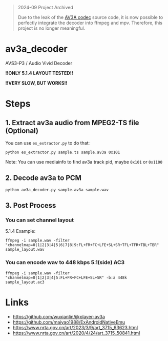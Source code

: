 > 2024-09 Project Archived
> 
> Due to the leak of the [AV3A codec](https://github.com/yuanshilin/Sourcecodeforplayer/tree/master/av3adecoder) source code, it is now possible to perfectly integrate the decoder into ffmpeg and mpv. Therefore, this project is no longer meaningful.

# av3a_decoder
AVS3-P3 / Audio Vivid Decoder

**!!ONLY 5.1.4 LAYOUT TESTED!!**

**!!VERY SLOW, BUT WORKS!!**

# Steps

## 1. Extract av3a audio from MPEG2-TS file (**Optional**)

You can use `es_extractor.py` to do that:
```
python es_extractor.py sample.ts sample.av3a 0x101
```
Note: You can use mediainfo to find av3a track pid, maybe `0x101` or `0x1100`

## 2. Decode av3a to PCM
```
python av3a_decoder.py sample.av3a sample.wav
```

## 3. Post Process
### You can set channel layout
5.1.4 Example:
```
ffmpeg -i sample.wav -filter "channelmap=0|1|2|3|4|5|6|7|8|9:FL+FR+FC+LFE+SL+SR+TFL+TFR+TBL+TBR" sample_layout.wav
```
### You can encode wav to 448 kbps 5.1(side) AC3
```
ffmpeg -i sample.wav -filter "channelmap=0|1|2|3|4|5:FL+FR+FC+LFE+SL+SR" -b:a 448k sample_layout.ac3
```

# Links
* https://github.com/wuxianlin/ijkplayer-av3a
* https://github.com/maiyao1988/ExAndroidNativeEmu
* https://www.nrta.gov.cn/art/2023/3/9/art_3715_63623.html
* https://www.nrta.gov.cn/art/2020/4/24/art_3715_50841.html
